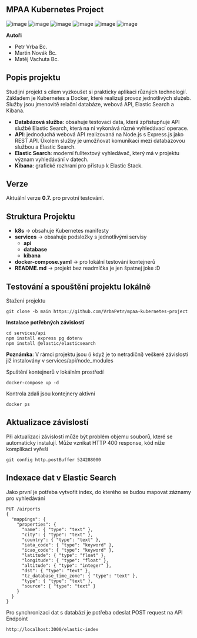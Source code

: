 ## MPAA Kubernetes Project

![image](https://img.shields.io/badge/Kubernetes-3069DE?style=for-the-badge&logo=kubernetes&logoColor=white)
![image](https://img.shields.io/badge/Docker-2CA5E0?style=for-the-badge&logo=docker&logoColor=white)
![image](https://img.shields.io/badge/Node%20js-339933?style=for-the-badge&logo=nodedotjs&logoColor=white)
![image](https://img.shields.io/badge/Express%20js-000000?style=for-the-badge&logo=express&logoColor=white)
![image](https://img.shields.io/badge/Elastic_Search-005571?style=for-the-badge&logo=elasticsearch&logoColor=white)
![image](https://img.shields.io/badge/PostgreSQL-316192?style=for-the-badge&logo=postgresql&logoColor=white)

**Autoři**
- Petr Vrba Bc.
- Martin Novák Bc.
- Matěj Vachuta Bc.

## Popis projektu
Studijní projekt s cílem vyzkoušet si prakticky aplikaci různých technologií. Základem je Kubernetes a Docker, které realizují provoz jednotlivých služeb. Služby jsou jmenovitě relační databáze, webová API, Elastic Search a Kibana.

- **Databázová služba**: obsahuje testovací data, která zpřístupňuje API službě Elastic Search, která na ní vykonává různé vyhledávací operace.
- **API**: jednoduchá webová API realizovaná na Node.js s Express.js jako REST API. Úkolem služby je umožňovat komunikaci mezi databázovou službou a Elastic Search.
- **Elastic Search**: moderní fulltextový vyhledávač, který má v projektu význam vyhledávání v datech.
- **Kibana**: grafické rozhraní pro přístup k Elastic Stack.

## Verze
Aktuální verze **0.7.** pro prvotní testování.

## Struktura Projektu
- **k8s** -> obsahuje Kubernetes manifesty
- **services** -> obsahuje podsložky s jednotlivými servisy
  - **api**
  - **database**
  - **kibana**  
- **docker-compose.yaml** -> pro lokální testování kontejnerů
- **README.md** -> projekt bez readmíčka je jen špatnej joke :D

## Testování a spouštění projektu lokálně
Stažení projektu
```
git clone -b main https://github.com/VrbaPetr/mpaa-kubernetes-project
```
**Instalace potřebných závislostí**
```
cd services/api
npm install express pg dotenv
npm install @elastic/elasticsearch    
```
**Poznámka**: V rámci projektu jsou (i když je to netradiční) veškeré závislosti již instalovány v services/api/node_modules

Spuštění kontejnerů v lokálním prostředí 
```
docker-compose up -d
```

Kontrola zdali jsou kontejnery aktivní
```
docker ps
```

## Aktualizace závislostí
Při aktualizaci závislostí může být problém objemu souborů, které se automaticky instalují. Může vznikat HTTP 400 response, kód níže komplikaci vyřeší
```
git config http.postBuffer 524288000
```

## Indexace dat v Elastic Search
Jako první je potřeba vytvořit index, do kterého se budou mapovat záznamy pro vyhledávání
```
PUT /airports
{
  "mappings": {
    "properties": {
      "name": { "type": "text" },
      "city": { "type": "text" },
      "country": { "type": "text" },
      "iata_code": { "type": "keyword" },
      "icao_code": { "type": "keyword" },
      "latitude": { "type": "float" },
      "longitude": { "type": "float" },
      "altitude": { "type": "integer" },
      "dst": { "type": "text" },
      "tz_database_time_zone": { "type": "text" },
      "type": { "type": "text" },
      "source": { "type": "text" }
    }
  }
}
```

Pro synchronizaci dat s databází je potřeba odeslat POST request na API Endpoint

```
http://localhost:3000/elastic-index
```